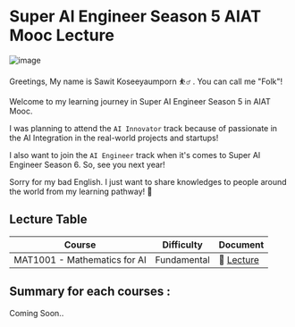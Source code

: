 # Super AI Engineer Season 5 AIAT Mooc Lecture

![image](https://github.com/user-attachments/assets/791a5d1a-f269-48bd-83bc-2da5515497c9)

Greetings,
My name is Sawit Koseeyaumporn ⛹️‍♂️ . You can call me "Folk"!

Welcome to my learning journey in Super AI Engineer Season 5 in AIAT Mooc.

I was planning to attend the `AI Innovator` track because of passionate in the AI Integration in the real-world projects and startups!

I also want to join the `AI Engineer` track when it's comes to Super AI Engineer Season 6. So, see you next year!

Sorry for my bad English. I just want to share knowledges to people around the world from my learning pathway! 💌

## Lecture Table

| Course | Difficulty | Document |
| --- | --- | --- |
| MAT1001 - Mathematics for AI | Fundamental | 📓 [Lecture](https://github.com/Celesca/SuperAI-SS5-lecture/blob/main/MAT1001%20-%20Mathematics%20for%20AI%20%5BFundamental%5D/Lecture.md) |

## Summary for each courses :

Coming Soon..
